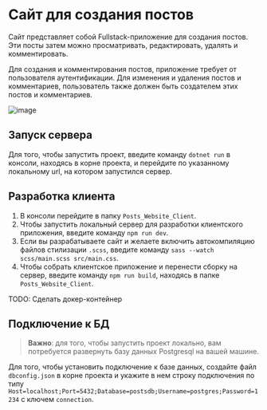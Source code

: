 # Сайт для создания постов
Сайт представляет собой Fullstack-приложение для создания постов. Эти посты затем можно просматривать, редактировать, удалять и комментировать.

Для создания и комментирования постов, приложение требует от пользователя аутентификации. Для изменения и удаления постов и комментариев, пользователь также должен быть создателем этих постов и комментариев.  

![image](https://github.com/nikitin-rus/Posts_Website/assets/115501654/aa7c673a-8300-4051-8b15-4c5ad2c9851c)

## Запуск сервера
Для того, чтобы запустить проект, введите команду `dotnet run` в консоли, находясь в корне проекта, и перейдите по указанному локальному url, на котором запустился сервер.

## Разработка клиента
1. В консоли перейдите в папку `Posts_Website_Client`.
2. Чтобы запустить локальный сервер для разработки клиентского приложения, введите команду `npm run dev`. 
3. Если вы разрабатываете сайт и желаете включить автокомпиляцию файлов стилизации `.scss`, введите команду `sass --watch scss/main.scss src/main.css`.
4. Чтобы собрать клиентское приложение и перенести сборку на сервер, введите команду `npm run build`, находясь в папке `Posts_Website_Client`.

TODO: Сделать докер-контейнер 

## Подключение к БД

> **Важно**: для того, чтобы запустить проект локально, вам потребуется развернуть базу данных Postgresql на вашей машине.

Для того, чтобы установить подключение к базе данных, создайте файл `dbconfig.json` в корне проекта и укажите в нем строку подключения по типу `Host=localhost;Port=5432;Database=postsdb;Username=postgres;Password=1234` с ключем `connection`.
